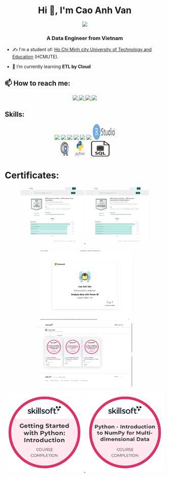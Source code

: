 <h1 align="center">Hi 👋, I'm Cao Anh Van</h1>
<p align="center"><img src="https://img.icons8.com/color/48/000000/vietnam-circular.png"/></p>
<h3 align="center">A Data Engineer from Vietnam </h3>

- ✍ I'm a student of: [Ho Chi Minh city University of Technology and Education](https://hcmute.edu.vn) (HCMUTE).

- 🌱 I’m currently learning **ETL by Cloud**


## 📫 How to reach me:
<p align="center">
  <a href="https://www.linkedin.com/in/anh-van-cao-25a171243/" target="_blank">
    <img src="https://img.icons8.com/fluent/48/000000/linkedin.png"/>
  </a>
  <a href="https://www.facebook.com/caoanh.van.9" alt="Facebook">
    <img src="https://img.icons8.com/fluent/48/000000/facebook-new.png" target="_blank" />
  </a> 
  <a href="https://github.com/vanac17122001" alt="Github">
    <img src="https://img.icons8.com/fluent/48/000000/github.png"/>
  </a> 
  <a href="mailto:vanacit2001@gmail.com" alt="Email">
    <img src="https://img.icons8.com/fluent/48/000000/mailing.png"/>
  </a>
</p>


## Skills:
<p align="center">
  <img src="https://img.icons8.com/color/48/000000/microsoft-sql-server.png"/>
  <img src="https://img.icons8.com/color/48/000000/mongodb.png"/>
  <img src="https://img.icons8.com/color/48/000000/git.png"/>
  <img src="https://img.icons8.com/color/48/000000/github-2.png"/>
  <img src="https://img.icons8.com/color/48/000000/visual-studio-code-2019.png"/>
  <img src="https://img.icons8.com/color/48/000000/visual-studio-2019.png"/>
  <img src="images/RStudio.png" alt="alt text" width="70" height="50"/>
  <br>
  <img src="images/R.png" alt="alt text" width="30" height="50"/>
  <img src="images/Python.png" alt="alt text" width="60" height="50"/>
  <img src="images/SQL.png" alt="alt text" width="60" height="50">
</p>


# Certificates:

<p align="center">
  <a href="https://www.credly.com/earner/earned/badge/0480ce1b-17a9-42b4-92ac-25a4dcc41cef">
    <img alt="AWS" title="AWS" src="certificates/FireShotCapture002AWSAcademy GraduateAWS AcademyCloudFoundations.png" width="200px" />
  </a>
  <a href="https://www.credly.com/earner/earned/badge/3b3c02bd-789a-48e2-8c5e-625a54e22f2f">
    <img alt="AWS" title="AWS" src="certificates/FireShot Capture003 AWSAcademyGraduate AWSAcademyIntroductiontoCloudSemester1.png" width="200px" />
  </a>
</p>

<p align="center">
  <a href="#">
    <img alt="PowerBI" title="PowerBI" src="certificates/AnalyzeWithPowerBI.jpg" width="300px" />
  </a>
  <a href="https://skillsoft.digitalbadges.skillsoft.com/profile/caovan694089/wallet">
    <img alt="PowerBI" title="PowerBI" src="certificates/PowerBI.jpg" width="300px" />
  </a>
</p>

<p align="center">
   <a href="https://skillsoft.digitalbadges.skillsoft.com/profile/caovan694089/wallet">
    <img alt="Python" title="Python" src="certificates/Python_Instro.png" width="250px" />
  </a>
  <a href="https://skillsoft.digitalbadges.skillsoft.com/profile/caovan694089/wallet">
    <img alt="Python" title="Python" src="certificates/Python_Numpy.png" width="250px" />
  </a>
</p>
